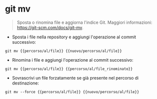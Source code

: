 # git mv

> Sposta o rinomina file e aggiorna l'indice Git.
> Maggiori informazioni: <https://git-scm.com/docs/git-mv>.

- Sposta i file nella repository e aggiungi l'operazione al commit successivo:

`git mv {{percorso/al/file}} {{nuovo/percorso/al/file}}`

- Rinomina i file e aggiungi l'operazione al commit successivo:

`git mv {{percorso/al/file}} {{percorso/al/file_rinominato}}`

- Sovrascrivi un file forzatamente se già presente nel percorso di destinazione:

`git mv --force {{percorso/al/file}} {{nuovo/percorso/al/file}}`
